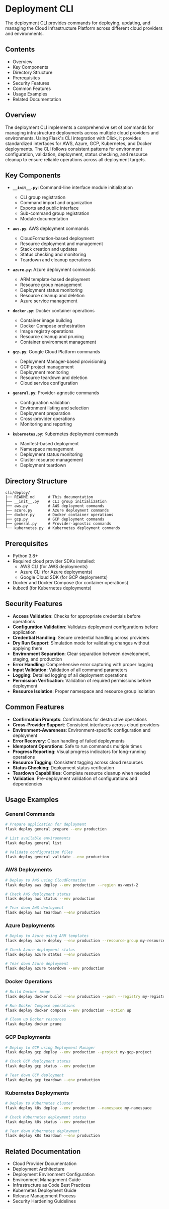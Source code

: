 # Deployment CLI

The deployment CLI provides commands for deploying, updating, and managing the Cloud Infrastructure Platform across different cloud providers and environments.

## Contents

- Overview
- Key Components
- Directory Structure
- Prerequisites
- Security Features
- Common Features
- Usage Examples
- Related Documentation

## Overview

The deployment CLI implements a comprehensive set of commands for managing infrastructure deployments across multiple cloud providers and environments. Using Flask's CLI integration with Click, it provides standardized interfaces for AWS, Azure, GCP, Kubernetes, and Docker deployments. The CLI follows consistent patterns for environment configuration, validation, deployment, status checking, and resource cleanup to ensure reliable operations across all deployment targets.

## Key Components

- **`__init__.py`**: Command-line interface module initialization
  - CLI group registration
  - Command import and organization
  - Exports and public interface
  - Sub-command group registration
  - Module documentation

- **`aws.py`**: AWS deployment commands
  - CloudFormation-based deployment
  - Resource deployment and management
  - Stack creation and updates
  - Status checking and monitoring
  - Teardown and cleanup operations

- **`azure.py`**: Azure deployment commands
  - ARM template-based deployment
  - Resource group management
  - Deployment status monitoring
  - Resource cleanup and deletion
  - Azure service management

- **`docker.py`**: Docker container operations
  - Container image building
  - Docker Compose orchestration
  - Image registry operations
  - Resource cleanup and pruning
  - Container environment management

- **`gcp.py`**: Google Cloud Platform commands
  - Deployment Manager-based provisioning
  - GCP project management
  - Deployment monitoring
  - Resource teardown and deletion
  - Cloud service configuration

- **`general.py`**: Provider-agnostic commands
  - Configuration validation
  - Environment listing and selection
  - Deployment preparation
  - Cross-provider operations
  - Monitoring and reporting

- **`kubernetes.py`**: Kubernetes deployment commands
  - Manifest-based deployment
  - Namespace management
  - Deployment status monitoring
  - Cluster resource management
  - Deployment teardown

## Directory Structure

```plaintext
cli/deploy/
├── README.md      # This documentation
├── __init__.py    # CLI group initialization
├── aws.py         # AWS deployment commands
├── azure.py       # Azure deployment commands
├── docker.py      # Docker container operations
├── gcp.py         # GCP deployment commands
├── general.py     # Provider-agnostic commands
└── kubernetes.py  # Kubernetes deployment commands
```

## Prerequisites

- Python 3.8+
- Required cloud provider SDKs installed:
  - AWS CLI (for AWS deployments)
  - Azure CLI (for Azure deployments)
  - Google Cloud SDK (for GCP deployments)
- Docker and Docker Compose (for container operations)
- kubectl (for Kubernetes deployments)

## Security Features

- **Access Validation**: Checks for appropriate credentials before operations
- **Configuration Validation**: Validates deployment configurations before application
- **Credential Handling**: Secure credential handling across providers
- **Dry Run Support**: Simulation mode for validating changes without applying them
- **Environment Separation**: Clear separation between development, staging, and production
- **Error Handling**: Comprehensive error capturing with proper logging
- **Input Validation**: Validation of all command parameters
- **Logging**: Detailed logging of all deployment operations
- **Permission Verification**: Validation of required permissions before deployment
- **Resource Isolation**: Proper namespace and resource group isolation

## Common Features

- **Confirmation Prompts**: Confirmations for destructive operations
- **Cross-Provider Support**: Consistent interfaces across cloud providers
- **Environment-Awareness**: Environment-specific configuration and deployment
- **Error Recovery**: Clean handling of failed deployments
- **Idempotent Operations**: Safe to run commands multiple times
- **Progress Reporting**: Visual progress indicators for long-running operations
- **Resource Tagging**: Consistent tagging across cloud resources
- **Status Checking**: Deployment status verification
- **Teardown Capabilities**: Complete resource cleanup when needed
- **Validation**: Pre-deployment validation of configurations and dependencies

## Usage Examples

### General Commands

```bash
# Prepare application for deployment
flask deploy general prepare --env production

# List available environments
flask deploy general list

# Validate configuration files
flask deploy general validate --env production
```

### AWS Deployments

```bash
# Deploy to AWS using CloudFormation
flask deploy aws deploy --env production --region us-west-2

# Check AWS deployment status
flask deploy aws status --env production

# Tear down AWS deployment
flask deploy aws teardown --env production
```

### Azure Deployments

```bash
# Deploy to Azure using ARM templates
flask deploy azure deploy --env production --resource-group my-resource-group

# Check Azure deployment status
flask deploy azure status --env production

# Tear down Azure deployment
flask deploy azure teardown --env production
```

### Docker Operations

```bash
# Build Docker image
flask deploy docker build --env production --push --registry my-registry

# Run Docker Compose operations
flask deploy docker compose --env production --action up

# Clean up Docker resources
flask deploy docker prune
```

### GCP Deployments

```bash
# Deploy to GCP using Deployment Manager
flask deploy gcp deploy --env production --project my-gcp-project

# Check GCP deployment status
flask deploy gcp status --env production

# Tear down GCP deployment
flask deploy gcp teardown --env production
```

### Kubernetes Deployments

```bash
# Deploy to Kubernetes cluster
flask deploy k8s deploy --env production --namespace my-namespace

# Check Kubernetes deployment status
flask deploy k8s status --env production

# Tear down Kubernetes deployment
flask deploy k8s teardown --env production
```

## Related Documentation

- Cloud Provider Documentation
- Deployment Architecture
- Deployment Environment Configuration
- Environment Management Guide
- Infrastructure as Code Best Practices
- Kubernetes Deployment Guide
- Release Management Process
- Security Hardening Guidelines
